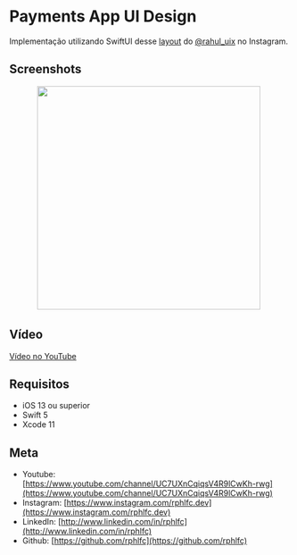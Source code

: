 # Payments App UI Design
Implementação utilizando SwiftUI desse [layout](https://www.instagram.com/p/CD6A6Ubg4uJ/?igshid=1ml0d90q4cag6) do [@rahul_uix](https://www.instagram.com/rahul_uix/) no Instagram.

## Screenshots
<p align="center">
    <img src="https://user-images.githubusercontent.com/16376748/90652488-7f3aba80-e214-11ea-918f-68b8d2f369df.png" width="400">&nbsp;
</p>

## Vídeo

[Vídeo no YouTube](https://youtu.be/0HlA4nO3JZU)

## Requisitos
- iOS 13 ou superior
- Swift 5
- Xcode 11

## Meta
- Youtube: [https://www.youtube.com/channel/UC7UXnCqiqsV4R9lCwKh-rwg](https://www.youtube.com/channel/UC7UXnCqiqsV4R9lCwKh-rwg)
- Instagram: [https://www.instagram.com/rphlfc.dev](https://www.instagram.com/rphlfc.dev)
- LinkedIn: [http://www.linkedin.com/in/rphlfc](http://www.linkedin.com/in/rphlfc)
- Github: [https://github.com/rphlfc](https://github.com/rphlfc)
